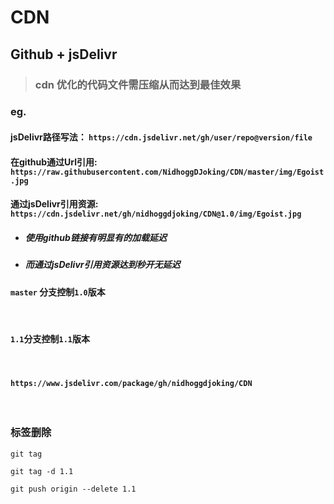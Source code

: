 # CDN

## Github + jsDelivr


> ### cdn 优化的代码文件需压缩从而达到最佳效果	  


### eg.

#### jsDelivr路径写法： `https://cdn.jsdelivr.net/gh/user/repo@version/file`   

#### 在github通过Url引用: `https://raw.githubusercontent.com/NidhoggDJoking/CDN/master/img/Egoist.jpg`


#### 通过jsDelivr引用资源:  `https://cdn.jsdelivr.net/gh/nidhoggdjoking/CDN@1.0/img/Egoist.jpg`

- ##### 使用github链接有明显有的加载延迟

- ##### 而通过jsDelivr引用资源达到秒开无延迟

####  `master` 分支控制`1.0`版本  

</br>


#### `1.1`分支控制`1.1`版本   

</br>

#### `https://www.jsdelivr.com/package/gh/nidhoggdjoking/CDN`   

</br>

### 标签删除

```
git tag

git tag -d 1.1

git push origin --delete 1.1
```

